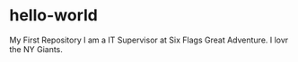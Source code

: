 # hello-world
My First Repository
I am a IT Supervisor at Six Flags Great Adventure.
I lovr the NY Giants.
